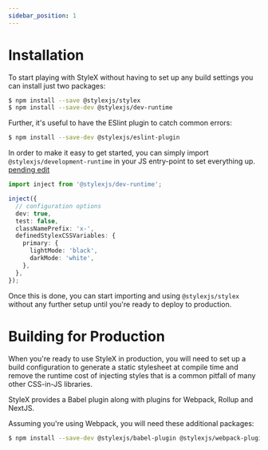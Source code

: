 ```yaml
---
sidebar_position: 1
---
```


# Installation

To start playing with StyleX without having to set up any build settings you can install just two packages:

```sh
$ npm install --save @stylexjs/stylex
$ npm install --save-dev @stylexjs/dev-runtime
```

Further, it's useful to have the ESlint plugin to catch common errors:

```sh
$ npm install --save-dev @stylexjs/eslint-plugin
```

In order to make it easy to get started, you can simply import `@stylexjs/development-runtime` in your JS entry-point to set everything up. [pending edit](noteplan://x-callback-url/openNote?noteTitle=Edits%20for%20Documentation%20to%20make%20sense%23Complete%20implementation%20of%20%60development-runtime%60)

```ts
import inject from '@stylexjs/dev-runtime';

inject({
  // configuration options
  dev: true,
  test: false,
  classNamePrefix: 'x-',
  definedStylexCSSVariables: {
    primary: {
      lightMode: 'black',
      darkMode: 'white',
    },
  },
});
```

Once this is done, you can start importing and using `@stylexjs/stylex` without any further setup until you're ready to deploy to production.

# Building for Production

When you're ready to use StyleX in production, you will need to set up a build configuration to generate a static stylesheet at compile time and remove the runtime cost of injecting styles that is a common pitfall of many other CSS-in-JS libraries.

StyleX provides a Babel plugin along with plugins for Webpack, Rollup and NextJS.

Assuming you're using Webpack, you will need these additional packages:

```sh
$ npm install --save-dev @stylexjs/babel-plugin @stylexjs/webpack-plugin
```
